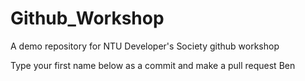 # Github_Workshop
A demo repository for NTU Developer's Society github workshop

Type your first name below as a commit and make a pull request
Ben